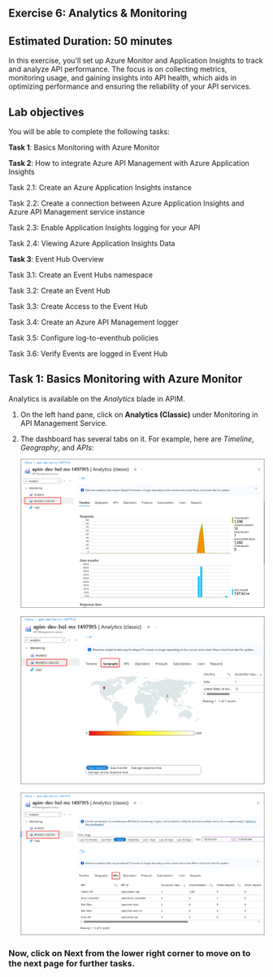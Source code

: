 ## Exercise 6: Analytics & Monitoring

## Estimated Duration: 50 minutes

In this exercise, you'll set up Azure Monitor and Application Insights to track and analyze API performance. The focus is on collecting metrics, monitoring usage, and gaining insights into API health, which aids in optimizing performance and ensuring the reliability of your API services.

## Lab objectives

You will be able to complete the following tasks:

**Task 1**: Basics Monitoring with Azure Monitor

**Task 2**: How to integrate Azure API Management with Azure Application Insights

Task 2.1: Create an Azure Application Insights instance

Task 2.2: Create a connection between Azure Application Insights and Azure API Management service instance

Task 2.3: Enable Application Insights logging for your API

Task 2.4: Viewing Azure Application Insights Data

**Task 3**: Event Hub Overview

Task 3.1: Create an Event Hubs namespace

Task 3.2: Create an Event Hub

Task 3.3: Create Access to the Event Hub

Task 3.4: Create an Azure API Management logger

Task 3.5: Configure log-to-eventhub policies

Task 3.6: Verify Events are logged in Event Hub


## Task 1: Basics Monitoring with Azure Monitor

Analytics is available on the _Analytics_ blade in APIM.

1. On the left hand pane, click on **Analytics (Classic)** under Monitoring in API Management Service.

1. The dashboard has several tabs on it. For example, here are _Timeline_, _Geography_, and _APIs_:

      ![APIM Azure Monitor Analytics](media/analyticscl01.png)

      ![APIM Azure Monitor Analytics](media/analyticscl02.png)

      ![APIM Azure Monitor Analytics](media/analyticscl03.png)

### Now, click on Next from the lower right corner to move on to the next page for further tasks.
